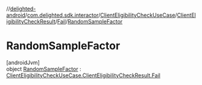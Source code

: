 //[delighted-android](../../../../../../index.md)/[com.delighted.sdk.interactor](../../../../index.md)/[ClientEligibilityCheckUseCase](../../../index.md)/[ClientEligibilityCheckResult](../../index.md)/[Fail](../index.md)/[RandomSampleFactor](index.md)

# RandomSampleFactor

[androidJvm]\
object [RandomSampleFactor](index.md) : [ClientEligibilityCheckUseCase.ClientEligibilityCheckResult.Fail](../index.md)
